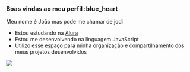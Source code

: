 ### Boas vindas ao meu perfil :blue_heart

Meu nome é João mas pode me chamar de jodi

- Estou estudando na [Alura](https://www.alura.com.br)
- Estou me desenvolvendo na linguagem JavaScript
- Utilizo esse espaço para minha organização e compartilhamento dos meus projetos desenvolvidos

![](https://media.tenor.com/Ku1-IHv2ZtsAAAAj/dio-brando-za-warudo.gif)
